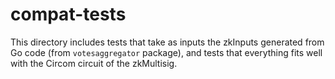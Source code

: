# compat-tests

This directory includes tests that take as inputs the zkInputs generated from Go code (from `votesaggregator` package), and tests that everything fits well with the Circom circuit of the zkMultisig.
